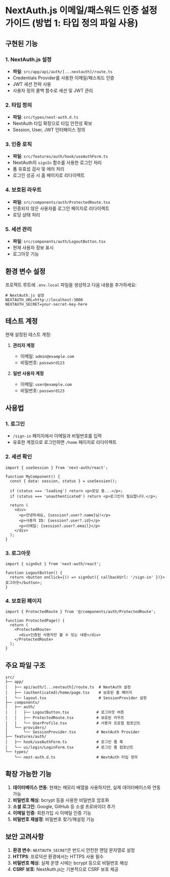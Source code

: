# NextAuth.js 이메일/패스워드 인증 설정 가이드 (방법 1: 타입 정의 파일 사용)

## 구현된 기능

### 1. NextAuth.js 설정

- **파일**: `src/app/api/auth/[...nextauth]/route.ts`
- Credentials Provider를 사용한 이메일/패스워드 인증
- JWT 세션 전략 사용
- 사용자 정의 콜백 함수로 세션 및 JWT 관리

### 2. 타입 정의

- **파일**: `src/types/next-auth.d.ts`
- NextAuth 타입 확장으로 타입 안전성 확보
- Session, User, JWT 인터페이스 정의

### 3. 인증 로직

- **파일**: `src/features/auth/hook/useAuthForm.ts`
- NextAuth의 `signIn` 함수를 사용한 로그인 처리
- 폼 유효성 검사 및 에러 처리
- 로그인 성공 시 홈 페이지로 리다이렉트

### 4. 보호된 라우트

- **파일**: `src/components/auth/ProtectedRoute.tsx`
- 인증되지 않은 사용자를 로그인 페이지로 리다이렉트
- 로딩 상태 처리

### 5. 세션 관리

- **파일**: `src/components/auth/LogoutButton.tsx`
- 현재 사용자 정보 표시
- 로그아웃 기능

## 환경 변수 설정

프로젝트 루트에 `.env.local` 파일을 생성하고 다음 내용을 추가하세요:

```env
# NextAuth.js 설정
NEXTAUTH_URL=http://localhost:3000
NEXTAUTH_SECRET=your-secret-key-here
```

## 테스트 계정

현재 설정된 테스트 계정:

1. **관리자 계정**
   - 이메일: `admin@example.com`
   - 비밀번호: `password123`

2. **일반 사용자 계정**
   - 이메일: `user@example.com`
   - 비밀번호: `password123`

## 사용법

### 1. 로그인

- `/sign-in` 페이지에서 이메일과 비밀번호를 입력
- 유효한 계정으로 로그인하면 `/home` 페이지로 리다이렉트

### 2. 세션 확인

```tsx
import { useSession } from 'next-auth/react';

function MyComponent() {
  const { data: session, status } = useSession();

  if (status === 'loading') return <p>로딩 중...</p>;
  if (status === 'unauthenticated') return <p>로그인이 필요합니다.</p>;

  return (
    <div>
      <p>안녕하세요, {session?.user?.name}님!</p>
      <p>사용자 ID: {session?.user?.id}</p>
      <p>이메일: {session?.user?.email}</p>
    </div>
  );
}
```

### 3. 로그아웃

```tsx
import { signOut } from 'next-auth/react';

function LogoutButton() {
  return <button onClick={() => signOut({ callbackUrl: '/sign-in' })}>로그아웃</button>;
}
```

### 4. 보호된 페이지

```tsx
import { ProtectedRoute } from '@/components/auth/ProtectedRoute';

function ProtectedPage() {
  return (
    <ProtectedRoute>
      <div>인증된 사용자만 볼 수 있는 내용</div>
    </ProtectedRoute>
  );
}
```

## 주요 파일 구조

```
src/
├── app/
│   ├── api/auth/[...nextauth]/route.ts  # NextAuth 설정
│   ├── (authenticated)/home/page.tsx    # 보호된 홈 페이지
│   └── layout.tsx                       # SessionProvider 설정
├── components/
│   ├── auth/
│   │   ├── LogoutButton.tsx            # 로그아웃 버튼
│   │   ├── ProtectedRoute.tsx          # 보호된 라우트
│   │   └── UserProfile.tsx             # 사용자 프로필 컴포넌트
│   └── providers/
│       └── SessionProvider.tsx         # NextAuth Provider
├── features/auth/
│   ├── hook/useAuthForm.ts             # 로그인 폼 훅
│   └── ui/login/LoginForm.tsx          # 로그인 폼 컴포넌트
└── types/
    └── next-auth.d.ts                  # NextAuth 타입 정의
```

## 확장 가능한 기능

1. **데이터베이스 연동**: 현재는 메모리 배열을 사용하지만, 실제 데이터베이스와 연동 가능
2. **비밀번호 해싱**: bcrypt 등을 사용한 비밀번호 암호화
3. **소셜 로그인**: Google, GitHub 등 소셜 프로바이더 추가
4. **이메일 인증**: 회원가입 시 이메일 인증 기능
5. **비밀번호 재설정**: 비밀번호 찾기/재설정 기능

## 보안 고려사항

1. **환경 변수**: `NEXTAUTH_SECRET`은 반드시 안전한 랜덤 문자열로 설정
2. **HTTPS**: 프로덕션 환경에서는 HTTPS 사용 필수
3. **비밀번호 해싱**: 실제 운영 시에는 bcrypt 등으로 비밀번호 해싱
4. **CSRF 보호**: NextAuth.js는 기본적으로 CSRF 보호 제공
